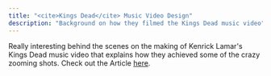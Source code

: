 ```yaml
---
title: "<cite>Kings Dead</cite> Music Video Design"
description: "Background on how they filmed the Kings Dead music video"
---
```


Really interesting behind the scenes on the making of Kenrick Lamar's Kings Dead music video that explains how they achieved some of the crazy zooming shots. Check out the Article [here](https://www.independent.co.uk/arts-entertainment/music/features/kendrick-lamar-kings-dead-music-video-zooms-black-panther-a8220841.html).
